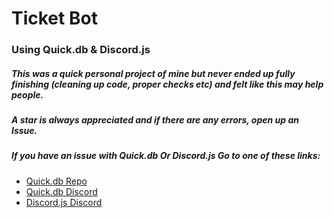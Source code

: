 # Ticket Bot
### Using Quick.db & Discord.js

##### This was a quick personal project of mine but never ended up fully finishing (cleaning up code, proper checks etc) and felt like this may help people.
##### A star is always appreciated and if there are any errors, open up an Issue.
##### If you have an issue with Quick.db Or Discord.js Go to one of these links:

+ [Quick.db Repo](https://github.com/TrueXPixels/quick.db)
+ [Quick.db Discord](https://discordapp.com/invite/plexidev)
+ [Discord.js Discord](https://discordapp.com/invite/bRCvFy9)
